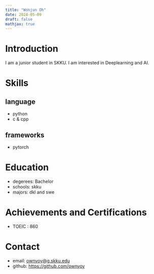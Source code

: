 ```yaml
---
title: "Wonjun Oh"
date: 2024-05-09
draft: false
mathjax: true
---
```


# Introduction
I am a junior student in SKKU. I am interested in Deeplearning and AI.

# Skills
## language
- python
- c & cpp
## frameworks
- pytorch

# Education
- degerees: Bachelor
- schools: skku
- majors: dkl and swe


# Achievements and Certifications
- TOEIC : 860

# Contact
- email: ownvoy@g.skku.edu
- github: https://github.com/ownvoy

